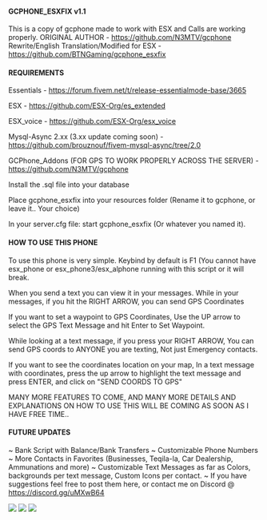 #### GCPHONE_ESXFIX v1.1 ####
This is a copy of gcphone made to work with ESX and Calls are working properly.
ORIGINAL AUTHOR - https://github.com/N3MTV/gcphone
Rewrite/English Translation/Modified for ESX - https://github.com/BTNGaming/gcphone_esxfix

#### REQUIREMENTS ####

Essentials - https://forum.fivem.net/t/release-essentialmode-base/3665

ESX - https://github.com/ESX-Org/es_extended

ESX_voice - https://github.com/ESX-Org/esx_voice

Mysql-Async 2.xx (3.xx update coming soon) - https://github.com/brouznouf/fivem-mysql-async/tree/2.0

GCPhone_Addons (FOR GPS TO WORK PROPERLY ACROSS THE SERVER) - https://github.com/N3MTV/gcphone

Install the .sql file into your database

Place gcphone_esxfix into your resources folder (Rename it to gcphone, or leave it.. Your choice)

In your server.cfg file:
start gcphone_esxfix (Or whatever you named it).




#### HOW TO USE THIS PHONE ####

To use this phone is very simple. Keybind by default is F1 (You cannot have esx_phone or esx_phone3/esx_alphone running with this script or it will break.

When you send a text you can view it in your messages. While in your messages, if you hit the RIGHT ARROW, you can send GPS Coordinates

If you want to set a waypoint to GPS Coordinates, Use the UP arrow to select the GPS Text Message and hit Enter to Set Waypoint.

While looking at a text message, if you press your RIGHT ARROW, You can send GPS coords to ANYONE you are texting, Not just Emergency contacts.

If you want to see the coordinates location on your map, In a text message with coordinates, press the up arrow to highlight the text message and press ENTER, and click on "SEND COORDS TO GPS"

MANY MORE FEATURES TO COME, AND MANY MORE DETAILS AND EXPLANATIONS ON HOW TO USE THIS WILL BE COMING AS SOON AS I HAVE FREE TIME..





#### FUTURE UPDATES ####
~ Bank Script with Balance/Bank Transfers
~ Customizable Phone Numbers
~ More Contacts in Favorites (Businesses, Teqila-la, Car Dealership, Ammunations and more)
~ Customizable Text Messages as far as Colors, backgrounds per text message, Custom Icons per  contact.
~ If you have suggestions feel free to post them here, or contact me on Discord @ https://discord.gg/uMXwB64

![](https://i.imgur.com/9M9bGFb.jpg)
![](https://i.imgur.com/RdvE1Nx.jpg)
![](https://i.imgur.com/T1Bl5PK.jpg)



